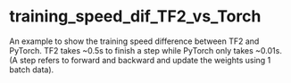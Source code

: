 # training_speed_dif_TF2_vs_Torch
An example to show the training speed difference between TF2 and PyTorch.
TF2 takes ~0.5s to finish a step while PyTorch only takes ~0.01s. (A step refers to forward and backward and update the weights using 1 batch data).

